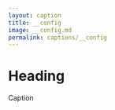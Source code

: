 ```yaml
---
layout: caption
title: __config
image: __config.md
permalink: captions/__config
---
```

# Heading
Caption

